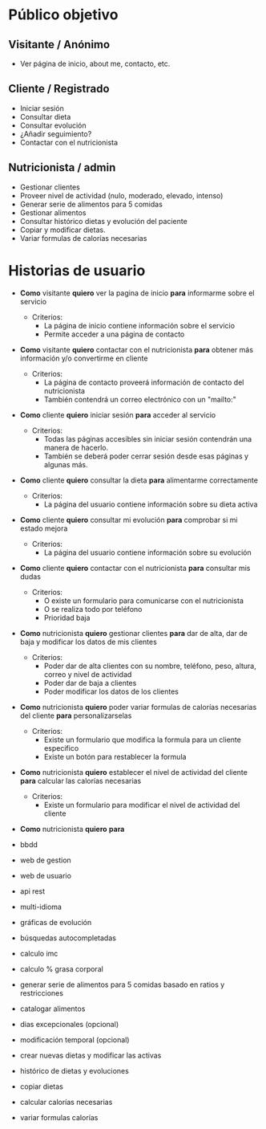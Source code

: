 # Público objetivo

## Visitante / Anónimo
- Ver página de inicio, about me, contacto, etc.


## Cliente / Registrado
- Iniciar sesión
- Consultar dieta
- Consultar evolución
- ¿Añadir seguimiento?
- Contactar con el nutricionista

## Nutricionista / admin
- Gestionar clientes 
- Proveer nivel de actividad (nulo, moderado, elevado, intenso)
- Generar serie de alimentos para 5 comidas
- Gestionar alimentos
- Consultar histórico dietas y evolución del paciente
- Copiar y modificar dietas.
- Variar formulas de calorías necesarias

# Historias de usuario

- **Como** visitante **quiero** ver la pagina de inicio **para** informarme sobre el servicio
	- Criterios:
		- La página de inicio contiene información sobre el servicio
		- Permite acceder a una página de contacto
- **Como** visitante **quiero** contactar con el nutricionista **para** obtener más información y/o convertirme en cliente
	- Criterios:
		- La página de contacto proveerá información de contacto del nutricionista
		- También contendrá un correo electrónico con un "mailto:"
- **Como** cliente **quiero** iniciar sesión **para** acceder al servicio
	- Criterios:
		- Todas las páginas accesibles sin iniciar sesión contendrán una manera de hacerlo.
		- También se deberá poder cerrar sesión desde esas páginas y algunas más. 
- **Como** cliente **quiero** consultar la dieta **para** alimentarme correctamente
	- Criterios:
		- La página del usuario contiene información sobre su dieta activa
- **Como** cliente **quiero** consultar mi evolución **para** comprobar si mi estado mejora
	- Criterios:
		- La página del usuario contiene información sobre su evolución
- **Como** cliente **quiero** contactar con el nutricionista **para** consultar mis dudas
	- Criterios:
		- O existe un formulario para comunicarse con el nutricionista
		- O se realiza todo por teléfono
		- Prioridad baja
- **Como** nutricionista **quiero** gestionar clientes **para** dar de alta, dar de baja y modificar los datos de mis clientes 
	- Criterios:
		- Poder dar de alta clientes con su nombre, teléfono, peso, altura, correo y nivel de actividad
		- Poder dar de baja a clientes
		- Poder modificar los datos de los clientes
- **Como** nutricionista **quiero** poder variar formulas de calorías necesarias del cliente **para** personalizarselas
	- Criterios:
		- Existe un formulario que modifica la formula para un cliente especifico
		- Existe un botón para restablecer la formula
- **Como** nutricionista **quiero** establecer el nivel de actividad del cliente **para** calcular las calorías necesarias
	- Criterios:
		- Existe un formulario para modificar el nivel de actividad del cliente
- **Como** nutricionista **quiero**  **para** 




- bbdd
- web de gestion
- web de usuario
- api rest
- multi-idioma
- gráficas de evolución
- búsquedas autocompletadas
- calculo imc
- calculo % grasa corporal
- generar serie de alimentos para 5 comidas basado en ratios y restricciones
- catalogar alimentos
- dias excepcionales (opcional)
- modificación temporal (opcional)
- crear nuevas dietas y modificar las activas
- histórico de dietas y evoluciones
- copiar dietas
- calcular calorías necesarias
- variar formulas calorías